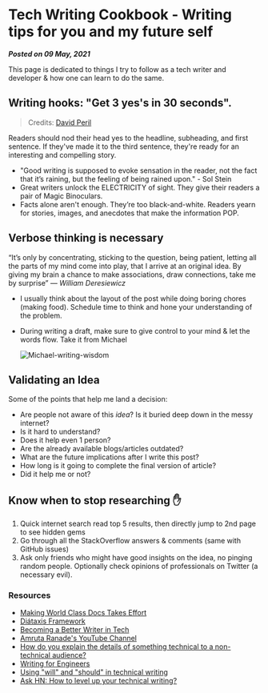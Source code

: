 # Tech Writing Cookbook - Writing tips for you and my future self
**_Posted on 09 May, 2021_**


This page is dedicated to things I try to follow as a tech writer and developer & how one can learn to do the same.

## Writing hooks: "Get 3 yes's in 30 seconds".

> Credits: [David Peril](https://twitter.com/david_perell)

Readers should nod their head yes to the headline, subheading, and first sentence.
If they've made it to the third sentence, they're ready for an interesting and compelling story.

- "Good writing is supposed to evoke sensation in the reader, not the fact that it’s raining, but the feeling of being rained upon." - Sol Stein
- Great writers unlock the ELECTRICITY of sight. They give their readers a pair of Magic Binoculars.
- Facts alone aren't enough. They’re too black-and-white. Readers yearn for stories, images, and anecdotes that make the information POP.

## Verbose thinking is necessary

“It’s only by concentrating, sticking to the question, being patient, letting all the parts of my mind come into play, that I arrive at an original idea. By giving my brain a chance to make associations, draw connections, take me by surprise” — _William Deresiewicz_

- I usually think about the layout of the post while doing boring chores (making food). Schedule time to think and hone your understanding of the problem.
- During writing a draft, make sure to give control to your mind & let the words flow. Take it from Michael

  ![Michael-writing-wisdom](https://user-images.githubusercontent.com/34342551/118441116-547b8500-b706-11eb-8c4d-63054b7ae273.jpg)

## Validating an Idea

Some of the points that help me land a decision:

- Are people not aware of this _idea_? Is it buried deep down in the messy internet?
- Is it hard to understand?
- Does it help even 1 person?
- Are the already available blogs/articles outdated?
- What are the future implications after I write this post?
- How long is it going to complete the final version of article?
- Did it help me or not?

## Know when to stop researching ✋️

1. Quick internet search read top 5 results, then directly jump to 2nd page to see hidden gems
2. Go through all the StackOverflow answers & comments (same with GitHub issues)
3. Ask only friends who might have good insights on the idea, no pinging random people.
   Optionally check opinions of professionals on Twitter (a necessary evil).



<!-- ## Owning an Idea -->

### Resources
- [Making World Class Docs Takes Effort](https://daniel.haxx.se/blog/2021/09/04/making-world-class-docs-takes-effort/)
- [Diátaxis Framework](https://diataxis.fr/)
- [Becoming a Better Writer in Tech](https://blog.pragmaticengineer.com/becoming-a-better-writer-in-tech/)
- [Amruta Ranade's YouTube Channel](https://www.youtube.com/c/AmrutaRanade/playlists)
- [How do you explain the details of something technical to a non-technical audience?](https://writing.stackexchange.com/questions/33500/how-do-you-explain-the-details-of-something-technical-to-a-non-technical-audienc/33505#33505)
- [Writing for Engineers](https://www.heinrichhartmann.com/posts/writing/)
- [Using "will" and "should" in technical writing](https://jamesg.blog/2024/01/17/will-should/)
- [Ask HN: How to level up your technical writing?](https://news.ycombinator.com/item?id=31859040)